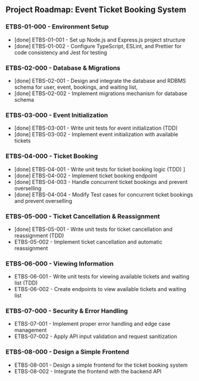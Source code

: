 ## Project Roadmap: Event Ticket Booking System

### ETBS-01-000 - Environment Setup  
- [done] ETBS-01-001 - Set up Node.js and Express.js project structure  
- [done] ETBS-01-002 - Configure TypeScript, ESLint, and Prettier for code consistency and Jest for testing

### ETBS-02-000 - Database & Migrations  
- [done] ETBS-02-001 - Design and integrate the database and RDBMS schema for user, event, bookings, and waiting list,
- [done] ETBS-02-002 - Implement migrations mechanism for database schema  

### ETBS-03-000 - Event Initialization  
- [done] ETBS-03-001 - Write unit tests for event initialization (TDD)
- [done] ETBS-03-002 - Implement event initialization with available tickets  

### ETBS-04-000 - Ticket Booking  
- [done] ETBS-04-001 - Write unit tests for ticket booking logic (TDD)  ]
- [done] ETBS-04-002 - Implement ticket booking endpoint  
- [done] ETBS-04-003 - Handle concurrent ticket bookings and prevent overselling  
- [done] ETBS-04-004 - Modify Test cases for concurrent ticket bookings and prevent overselling

### ETBS-05-000 - Ticket Cancellation & Reassignment  
- [done] ETBS-05-001 - Write unit tests for ticket cancellation and reassignment (TDD)  
- ETBS-05-002 - Implement ticket cancellation and automatic reassignment  

### ETBS-06-000 - Viewing Information  
- ETBS-06-001 - Write unit tests for viewing available tickets and waiting list (TDD)  
- ETBS-06-002 - Create endpoints to view available tickets and waiting list  

### ETBS-07-000 - Security & Error Handling  
- ETBS-07-001 - Implement proper error handling and edge case management  
- ETBS-07-002 - Apply API input validation and request sanitization  

### ETBS-08-000 - Design a Simple Frontend
- ETBS-08-001 - Design a simple frontend for the ticket booking system
- ETBS-08-002 - Integrate the frontend with the backend API
